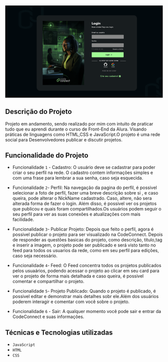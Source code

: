![CodeConnect - Rede Social para Devs](img/CondeConnect1.png)

## Descrição do Projeto 

Projeto em andamento, sendo realizado por mim com intuito de praticar tudo que eu aprendi durante o curso de Front-End da Alura. Visando práticas de linguagens como HTML,CSS e JavaScript.O projeto é uma rede social para Desenvolvedores publicar e discutir projetos.

## Funcionalidade do Projeto 

- Funcionalidade `1` - Cadastro: O usuário deve se cadastrar para poder criar o seu perfil na rede. O cadastro contem informações simples e com uma frase para lembrar a sua senha, caso seja esquecida.

- Funcionalidade `2`- Perfil: Na navegação da pagina do perfil, é possivel selecionar a foto de perfil, fazer uma breve descrição sobre si , e caso queira, pode alterar o NickName cadastrado. Caso, altere, não sera alterada forma de fazer o login. Além disso, é possivel ver os projetos que publicou e quais foram compartilhados.Os usuários podem seguir o seu perfil para ver as suas conexões e atualizações com mais facilidade.

- Funcionalidade `3`- Publicar Projeto: Depois que feito o perfil, agora é possivel publicar o projeto para ser visualizado na CodeConnect. Depois de responder as questões basicas do projeto, como descrição, titulo,tag e inserir a imagem, o projeto pode ser publicado e será visto tanto no feed para todos os usuarios da rede, como em seu perfil para edições, caso seja necessário.

- Funcionalidade `4`- Feed: O Feed concentra todos os projetos publicados pelos usuaários, podendo acessar o projeto ao clicar em seu card para ver o projeto de forma mais detalhada e caso queira, é possivel comentar e compartilhar o projeto.

- Funcionalidade `5`- Projeto Publicado: Quando o projeto é publicado, é possivel editar e demonstrar mais detalhes sobr ele.Além dos usuários poderem interagir e comentar com você sobre o projeto.

- Funcionalidade `6` - Sair: A qualquer momento você pode sair e entrar da CodeConnect e suas informações.

## Técnicas e Tecnologias utilizadas

- ``JavaScript``
- ``HTML``
- ``CSS``